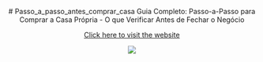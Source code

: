 <p align="center"># Passo_a_passo_antes_comprar_casa
Guia Completo: Passo-a-Passo para Comprar a Casa Própria - O que Verificar Antes de Fechar o Negócio
</p>
<p align="center">
<a href="https://renataverasventurim.github.io/Passo_a_passo_antes_comprar_casa/">Click here to visit the website</a>
</p>
<p align="center">
<img src="https://github.com/RenataVerasVenturim/Passo_a_passo_antes_comprar_casa/assets/129551549/9c30de4d-74c0-4318-94ea-66efe5ccceb4">
</p>
